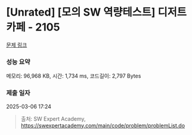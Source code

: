 # [Unrated] [모의 SW 역량테스트] 디저트 카페 - 2105 

[문제 링크](https://swexpertacademy.com/main/code/problem/problemDetail.do?contestProbId=AV5VwAr6APYDFAWu) 

### 성능 요약

메모리: 96,968 KB, 시간: 1,734 ms, 코드길이: 2,797 Bytes

### 제출 일자

2025-03-06 17:24



> 출처: SW Expert Academy, https://swexpertacademy.com/main/code/problem/problemList.do